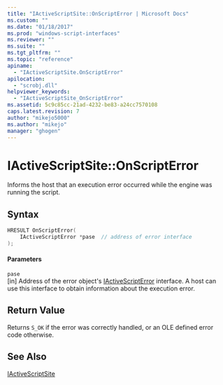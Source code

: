 ```yaml
---
title: "IActiveScriptSite::OnScriptError | Microsoft Docs"
ms.custom: ""
ms.date: "01/18/2017"
ms.prod: "windows-script-interfaces"
ms.reviewer: ""
ms.suite: ""
ms.tgt_pltfrm: ""
ms.topic: "reference"
apiname: 
  - "IActiveScriptSite.OnScriptError"
apilocation: 
  - "scrobj.dll"
helpviewer_keywords: 
  - "IActiveScriptSite_OnScriptError"
ms.assetid: 5c9c85cc-21ad-4232-be83-a24cc7570108
caps.latest.revision: 7
author: "mikejo5000"
ms.author: "mikejo"
manager: "ghogen"
---
```

# IActiveScriptSite::OnScriptError
Informs the host that an execution error occurred while the engine was running the script.  
  
## Syntax  
  
```cpp
HRESULT OnScriptError(  
    IActiveScriptError *pase  // address of error interface  
);  
```  
  
#### Parameters  
 `pase`  
 [in] Address of the error object's [IActiveScriptError](../../winscript/reference/iactivescripterror.md) interface. A host can use this interface to obtain information about the execution error.  
  
## Return Value  
 Returns `S_OK` if the error was correctly handled, or an OLE defined error code otherwise.  
  
## See Also  
 [IActiveScriptSite](../../winscript/reference/iactivescriptsite.md)